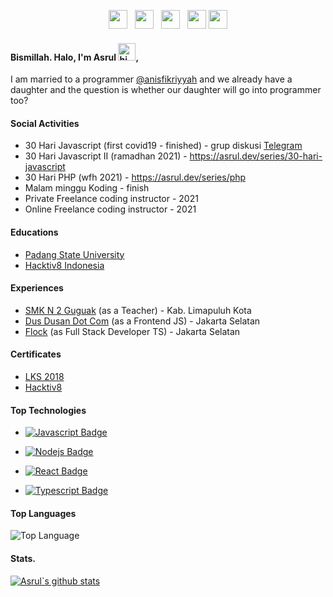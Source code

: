 <p align='center'>
<a href="https://dev.to/asruldev"><img height="30" src="https://raw.githubusercontent.com/WaylonWalker/WaylonWalker/main/icon/dev.png"></a>&nbsp;&nbsp;
<a href="https://twitter.com/asruldev"><img height="30" src="https://github.com/WaylonWalker/WaylonWalker/blob/main/icon/twitter.png?raw=true"></a>&nbsp;&nbsp;
<a href="https://innstaghram.com/asrul.dev"><img height="30" src="https://github.com/WaylonWalker/WaylonWalker/blob/main/icon/instagram.jpg?raw=true"></a>&nbsp;&nbsp;
<a href="#"><img height="30" src="https://github.com/WaylonWalker/WaylonWalker/blob/main/icon/by-me-a-coffee.png?raw=true"></a>
<a href="https://www.linkedin.com/in/talkasrul/"><img height="30" src="https://github.com/WaylonWalker/WaylonWalker/blob/main/icon/linkedin.png?raw=true"></a>
</p>

#### Bismillah. Halo, I'm Asrul <img src="https://user-images.githubusercontent.com/1303154/88677602-1635ba80-d120-11ea-84d8-d263ba5fc3c0.gif" width="28px" alt="hi">,

I am married to a programmer [@anisfikriyyah](https://github.com/anisfikriyyah) and we already have a daughter and the question is whether our daughter will go into programmer too?

#### Social Activities

- 30 Hari Javascript (first covid19 - finished) - grup diskusi [Telegram](https://t.me/joinchat/KEE0phS9ZCuR8O7a8F31qA)
- 30 Hari Javascript II (ramadhan 2021) - https://asrul.dev/series/30-hari-javascript
- 30 Hari PHP (wfh 2021) - https://asrul.dev/series/php
- Malam minggu Koding - finish
- Private Freelance coding instructor - 2021
- Online Freelance coding instructor - 2021

#### Educations

- [Padang State University](http://www.unp.ac.id/)
- [Hacktiv8 Indonesia](https://www.hacktiv8.com/)

#### Experiences

- [SMK N 2 Guguak](http://smkn2guguak.sch.id/) (as a Teacher) - Kab. Limapuluh Kota
- [Dus Dusan Dot Com](https://www.dusdusan.com/) (as a Frontend JS) - Jakarta Selatan
- [Flock](https://maleo.social/) (as Full Stack Developer TS) - Jakarta Selatan

#### Certificates
- [LKS 2018](http://bit.ly/pembimbing-lomba)
- [Hacktiv8](http://bit.ly/hacktiv8-asrul)

#### Top Technologies

- [![Javascript Badge](https://img.shields.io/badge/-Javascript-F0DB4F?style=for-the-badge&labelColor=black&logo=javascript&logoColor=F0DB4F)](https://asrul.dev/series/30-hari-javascript)

- [![Nodejs Badge](https://img.shields.io/badge/-Nodejs-3C873A?style=for-the-badge&labelColor=black&logo=node.js&logoColor=3C873A)](https://github.com/asruldev/asruldev/wiki/Nodejs)

- [![React Badge](https://img.shields.io/badge/-React-61DBFB?style=for-the-badge&labelColor=black&logo=react&logoColor=61DBFB)](https://github.com/asruldev/asruldev/wiki/React) 

- [![Typescript Badge](https://img.shields.io/badge/-Typescript-007acc?style=for-the-badge&labelColor=black&logo=typescript&logoColor=007acc)](https://github.com/asruldev/asruldev/wiki/Typescript) 


#### Top Languages

![Top Language](https://github-readme-stats.vercel.app/api/top-langs/?username=asruldev)


#### Stats.

[![Asrul`s github stats](https://github-readme-stats.vercel.app/api?username=asruldev)](https://github.com/asruldev/github-readme-stats)
